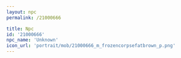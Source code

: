 ```yaml
---
layout: npc
permalink: /21000666

title: Npc
id: '21000666'
npc_name: 'Unknown'
icon_url: 'portrait/mob/21000666_m_frozencorpsefatbrown_p.png'
---
```

